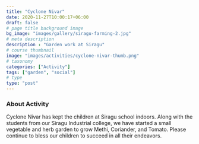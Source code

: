 ```yaml
---
title: "Cyclone Nivar"
date: 2020-11-27T10:00:17+06:00
draft: false
# page title background image
bg_image: "images/gallery/siragu-farming-2.jpg"
# meta description
description : "Garden work at Siragu"
# course thumbnail
image: "images/activities/cyclone-nivar-thumb.png"
# taxonomy
categories: ["Activity"]
tags: ["garden", "social"]
# type
type: "post"
---
```



### About Activity

Cyclone Nivar has kept the children at Siragu school indoors. Along with the 
students from our Siragu Industrial college, we have started a small vegetable 
and herb garden to grow Methi, Coriander, and Tomato. Please continue to bless 
our children to succeed in all their endeavors.
